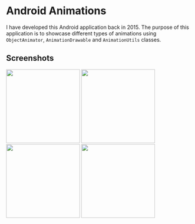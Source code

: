 # Android Animations

I have developed this Android application back in 2015. The purpose of this application is to showcase different types of animations using `ObjectAnimator`, `AnimationDrawable` and `AnimationUtils` classes.

## Screenshots

<p float="left">
  <img src="https://user-images.githubusercontent.com/18353152/209481500-817a94a7-c7f4-4ffe-9ffe-bd134bac943a.png" width="200"/>
  <img src="https://user-images.githubusercontent.com/18353152/209481496-9c29d3f7-537f-4416-aa3a-8fdf248fca2e.png" width="200"/>
  <img src="https://user-images.githubusercontent.com/18353152/209481493-699d7260-e634-4499-a259-29a4ee3522b1.png" width="200"/>
  <img src="https://user-images.githubusercontent.com/18353152/209481542-e80c88e1-7671-4125-9623-75457a2ca66c.png" width="200"/>
</p>
